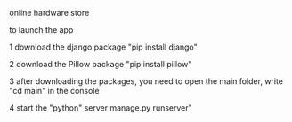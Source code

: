 online hardware store



to launch the app

1 download the django package "pip install django"

2 download the Pillow package "pip install pillow"

3 after downloading the packages, you need to open the main folder, write "cd main" in the console

4 start the "python" server manage.py runserver"
